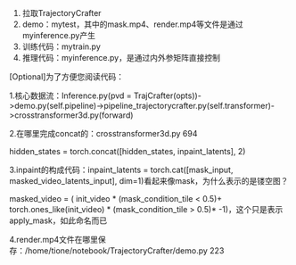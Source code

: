 1. 拉取TrajectoryCrafter
2. demo：mytest，其中的mask.mp4、render.mp4等文件是通过myinference.py产生
3. 训练代码：mytrain.py
4. 推理代码：myinference.py，是通过内外参矩阵直接控制

[Optional]为了方便您阅读代码：

1.核心数据流：Inference.py(pvd = TrajCrafter(opts))->demo.py(self.pipeline)->pipeline_trajectorycrafter.py(self.transformer)->crosstransformer3d.py(forward)


2.在哪里完成concat的：crosstransformer3d.py 694

hidden_states = torch.concat([hidden_states, inpaint_latents], 2)


3.inpaint的构成代码：inpaint_latents = torch.cat([mask_input, masked_video_latents_input], dim=1)看起来像mask，为什么表示的是镂空图？

masked_video = ( init_video * (mask_condition_tile < 0.5)\+ torch.ones_like(init_video) \* (mask_condition_tile > 0.5)\* -1)，这个只是表示apply_mask，如此命名而已


4.render.mp4文件在哪里保存：/home/tione/notebook/TrajectoryCrafter/demo.py 223
